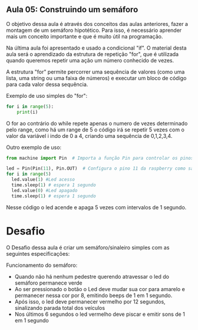 ## Aula 05: Construindo um semáforo

O objetivo dessa aula é através dos conceitos das aulas anteriores, fazer a montagem de um semáforo hipotético. Para isso, é necessário aprender mais um conceito importante e que é muito útil na programação.

Na última aula foi apresentado e usado a condicional "if".
O material desta aula será o aprendizado da estrutura de repetição "for", que é utilizada quando queremos repetir uma ação um número conhecido de vezes.

A estrutura "for" permite percorrer uma sequência de valores (como uma lista, uma string ou uma faixa de números) e executar um bloco de código para cada valor dessa sequência.

Exemplo de uso simples do "for":

```python
for i in range(5):
    print(i)
```

O for ao contrário do while repete apenas o numero de vezes determinado pelo range, como há um range  de 5 o código irá se repetir 5 vezes com o valor da variável i indo de 0 a 4, criando uma sequência de 0,1,2,3,4.

Outro exemplo de uso:

```python
from machine import Pin  # Importa a função Pin para controlar os pinos da placa

led = Pin(Pin(11), Pin.OUT)  # Configura o pino 11 da raspberry como saída (led rgb)
for i in range(5)
  led.value(1) #Led acesso
  time.sleep(1) # espera 1 segundo
  led.value(0) #Led apagado
  time.sleep(1) # espera 1 segundo
```

Nesse código o led acende e apaga 5 vezes com intervalos de 1 segundo.

# Desafio

O Desafio dessa aula é criar um semáforo/sinaleiro simples com as seguintes especificações:

Funcionamento do semáforo:
- Quando não há nenhum pedestre querendo atravessar o led do semáforo permanece verde
- Ao ser pressionado o botão o Led deve mudar sua cor para amarelo e permanecer nessa cor por 8, emitindo beeps de 1 em 1 segundo. 
- Após isso, o led deve permanecer vermelho por 12 segundos, sinalizando parada total dos veículos
- Nos últimos 6 segundos o led vermelho deve piscar e emitir sons de 1 em 1 segundo

